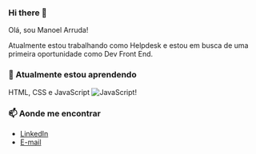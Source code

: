 <!--
**ManoelArruda/ManoelArruda** is a ✨ _special_ ✨ repository because its `README.md` (this file) appears on your GitHub profile.

Here are some ideas to get you started:

- 🔭 I’m currently working on ...
- 🌱 I’m currently learning ...
- 👯 I’m looking to collaborate on ...
- 🤔 I’m looking for help with ...
- 💬 Ask me about ...
- 📫 How to reach me: ...
- 😄 Pronouns: ...
- ⚡ Fun fact: ...
-->
### Hi there 👋
Olá, sou Manoel Arruda!

Atualmente estou trabalhando como Helpdesk e estou em busca de uma primeira oportunidade como Dev Front End.

### 🌱 Atualmente estou aprendendo

HTML, CSS e JavaScript
![JavaScript!](https://cdn-icons-png.flaticon.com/512/5968/5968292.png)

### 📫 Aonde me encontrar

- [LinkedIn](https://www.linkedin.com/in/manoelarruda/)
- [E-mail](manoelarruda@outlook.com.br)
